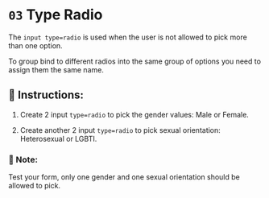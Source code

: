 # `03` Type Radio 

The `input type=radio` is used when the user is not allowed to pick more than one option.

To group bind to different radios into the same group of options you need to assign them the same name.

## 📝 Instructions:

1. Create 2 input `type=radio` to pick the gender values: Male or Female.

2. Create another 2 input `type=radio` to pick sexual orientation: Heterosexual or LGBTI.

### 📎 Note:

Test your form, only one gender and one sexual orientation should be allowed to pick.
